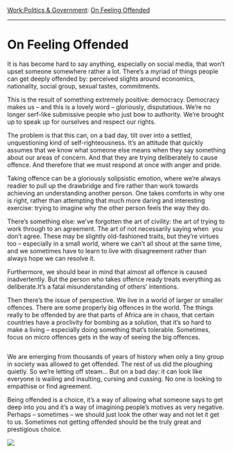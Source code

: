 [Work:](https://www.theschooloflife.com/thebookoflife/category/work/)[Politics & Government](https://www.theschooloflife.com/thebookoflife/category/work/politics-government/): [On Feeling Offended](https://www.theschooloflife.com/thebookoflife/on-feeling-offended/)

* * *

# On Feeling Offended

It is has become hard to say anything, especially on social media, that won’t upset someone somewhere rather a lot. There’s a myriad of things people can get deeply offended by: perceived slights around economics, nationality, social group, sexual tastes, commitments.

This is the result of something extremely positive: democracy. Democracy makes us – and this is a lovely word – gloriously, disputatious. We’re no longer serf-like submissive people who just bow to authority. We’re brought up to speak up for ourselves and respect our rights.

The problem is that this can, on a bad day, tilt over into a settled, unquestioning kind of self-righteousness. It’s an attitude that quickly assumes that we know what someone else means when they say something about our areas of concern. And that they are trying deliberately to cause offence. And therefore that we must respond at once with anger and pride.

Taking offence can be a gloriously solipsistic emotion, where we’re always readier to pull up the drawbridge and fire rather than work towards achieving an understanding another person. One takes comforts in why one is right, rather than attempting that much more daring and interesting exercise: trying to imagine why the other person feels the way they do.

There’s something else: we’ve forgotten the art of civility: the art of trying to work through to an agreement. The art of not necessarily saying when&nbsp; you don’t agree. These may be slightly old-fashioned traits, but they’re virtues too – especially in a small world, where we can’t all shout at the same time, and we sometimes have to learn to live with disagreement rather than always hope we can resolve it.

Furthermore, we should bear in mind that almost all offence is caused inadvertently. But the person who takes offence ready treats everything as deliberate.It’s a fatal misunderstanding of others’ intentions.&nbsp;

Then there’s the issue of perspective. We live in a world of larger or smaller offences. There are some properly big offences in the world. The things really to be offended by are that parts of Africa are in chaos, that certain countries have a proclivity for bombing as a solution, that it’s so hard to make a living – especially doing something that’s tolerable. Sometimes, focus on micro offences gets in the way of seeing the big offences.

<figure class="aligncenter"><img src="https://www.theschooloflife.com/thebookoflife/wp-content/uploads/2020/06/pp-dinosaurs-asterdoid-rf-istock-1.jpg" alt="" class="wp-image-24618" srcset="https://www.theschooloflife.com/thebookoflife/wp-content/uploads/2020/06/pp-dinosaurs-asterdoid-rf-istock-1.jpg 968w, https://www.theschooloflife.com/thebookoflife/wp-content/uploads/2020/06/pp-dinosaurs-asterdoid-rf-istock-1-300x211.jpg 300w, https://www.theschooloflife.com/thebookoflife/wp-content/uploads/2020/06/pp-dinosaurs-asterdoid-rf-istock-1-768x540.jpg 768w" sizes="(max-width: 968px) 100vw, 968px"></figure>

We are emerging from thousands of years of history when only a tiny group in society was allowed to get offended. The rest of us did the ploughing quietly. So we’re letting off steam… But on a bad day: it can look like everyone is wailing and insulting, cursing and cussing. No one is looking to empathise or find agreement.

Being offended is a choice, it’s a way of allowing what someone says to get deep into you and it’s a way of imagining people’s motives as very negative. Perhaps – sometimes – we should just look the other way and not let it get to us. Sometimes not getting offended should be the truly great and prestigious choice.

[![](https://img.youtube.com/vi/Bb2mVGE63YU/0.jpg)](https://www.youtube.com/embed/Bb2mVGE63YU '')
